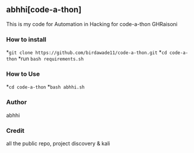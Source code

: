  abhhi[code-a-thon]
 ----------------------------------
This is my code for Automation in Hacking for code-a-thon GHRaisoni
### How to install

*``git clone https://github.com/birdawade11/code-a-thon.git``
*``cd code-a-thon``
*run ``bash requirements.sh``

### How to Use
*``cd code-a-thon``
*``bash abhhi.sh``

### Author
abhhi

### Credit 
all the public repo, project discovery & kali
